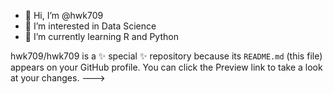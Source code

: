 - 👋 Hi, I’m @hwk709
- 👀 I’m interested in Data Science 
- 🌱 I’m currently learning R and Python


hwk709/hwk709 is a ✨ special ✨ repository because its `README.md` (this file) appears on your GitHub profile.
You can click the Preview link to take a look at your changes.
--->
